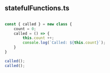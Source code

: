## statefulFunctions.ts

```typescript

const { called } = new class {
    count = 0;
    called = () => {
        this.count ++;
        console.log(`Called: ${this.count}`);
    }
}

called();
called();

```